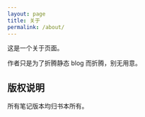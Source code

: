 ```yaml
---
layout: page
title: 关于
permalink: /about/
---
```


这是一个关于页面。

作者只是为了折腾静态 blog 而折腾，别无用意。

## 版权说明

所有笔记版本均归书本所有。
